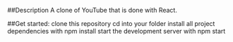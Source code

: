 ##Description
A clone of YouTube that is done with React. 

##Get started:
clone this repository cd into your folder install all project dependencies with npm install start the development server with npm start
